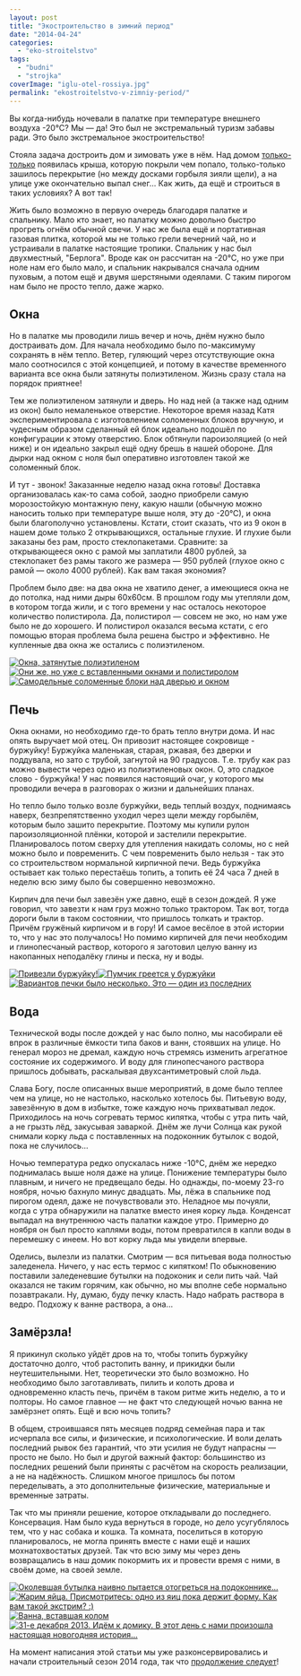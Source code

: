```yaml
---
layout: post
title: "Экостроительство в зимний период"
date: "2014-04-24"
categories: 
  - "eko-stroitelstvo"
tags: 
  - "budni"
  - "strojka"
coverImage: "iglu-otel-rossiya.jpg"
permalink: "ekostroitelstvo-v-zimniy-period/"
---
```


Вы когда-нибудь ночевали в палатке при температуре внешнего воздуха -20°C? Мы — да! Это был не экстремальный туризм забавы ради. Это было экстремальное экостроительство!

Стояла задача достроить дом и зимовать уже в нём. Над домом [только-только](/krysha-dlya-ekodoma-3/ "Крыша для экодома. Часть третья.") появилась крыша, которую покрыли чем попало, только-только зашилось перекрытие (но между досками горбыля зияли щели), а на улице уже окончательно выпал снег... Как жить, да ещё и строиться в таких условиях? А вот так!

<!-- READMORE -->

Жить было возможно в первую очередь благодаря палатке и спальнику. Мало кто знает, но палатку можно довольно быстро прогреть огнём обычной свечи. У нас же была ещё и портативная газовая плитка, которой мы не только грели вечерний чай, но и устраивали в палатке настоящие тропики. Спальник у нас был двухместный, "Берлога". Вроде как он рассчитан на -20°C, но уже при ноле нам его было мало, и спальник накрывался сначала одним пуховым, а потом ещё и двумя шерстяными одеялами. С таким пирогом нам было не просто тепло, даже жарко.

## Окна

Но в палатке мы проводили лишь вечер и ночь, днём нужно было достраивать дом. Для начала необходимо было по-максимуму сохранять в нём тепло. Ветер, гуляющий через отсутствующие окна мало соотносился с этой концепцией, и потому в качестве временного варианта все окна были затянуты полиэтиленом. Жизнь сразу стала на порядок приятнее!

Тем же полиэтиленом затянули и дверь. Но над ней (а также над одним из окон) было немаленькое отверстие. Некоторое время назад Катя экспериментировала с изготовлением соломенных блоков вручную, и чудесным образом сделанный ей блок идеально подошёл по конфигурации к этому отверстию. Блок обтянули пароизоляцией (о ней ниже) и он идеально закрыл ещё одну брешь в нашей обороне. Для дырки над окном с ноля был оперативно изготовлен такой же соломенный блок.

И тут - звонок! Заказанные неделю назад окна готовы! Доставка организовалась как-то сама собой, заодно приобрели самую морозостойкую монтажную пену, какую нашли (обычную можно наносить только при температуре выше ноля, эту до -20°С), и окна были благополучно установлены. Кстати, стоит сказать, что из 9 окон в нашем доме только 2 открывающихся, остальные глухие. И глухие были заказаны без рам, просто стеклопакетами. Сравните: за открывающееся окно с рамой мы заплатили 4800 рублей, за стеклопакет без рамы такого же размера — 950 рублей (глухое окно с рамой — около 4000 рублей). Как вам такая экономия?

Проблем было две: на два окна не хватило денег, а имеющиеся окна не до потолка, над ними дыры 60х60см. В прошлом году мы утепляли дом, в котором тогда жили, и с того времени у нас осталось некоторое количество полистирола. Да, полистирол — совсем не эко, но нам уже было не до хорошего. И полистирол оказался весьма кстати, с его помощью вторая проблема была решена быстро и эффективно. Не купленные два окна же остались с полиэтиленом.

[![Окна, затянутые полиэтиленом](images/IMG_20131011_122859-240x180.jpg)](/wp-content/uploads/IMG_20131011_122859.jpg)[![Они же, но уже с вставленными окнами и полистиролом](images/IMG_20131121_104936-240x180.jpg)](/wp-content/uploads/IMG_20131121_104936.jpg)[![Самодельные соломенные блоки над дверью и окном](images/IMG_20131107_140614-e1398341469484-135x180.jpg)](/wp-content/uploads/IMG_20131107_140614-e1398341469484.jpg)

## Печь

Окна окнами, но необходимо где-то брать тепло внутри дома. И нас опять выручает мой отец. Он привозит настоящее сокровище - буржуйку! Буржуйка маленькая, старая, ржавая, без дверки и поддувала, но зато с трубой, загнутой на 90 градусов. Т.е. трубу как раз можно вывести через одно из полиэтиленовых окон. О, это сладкое слово - буржуйка! У нас появился настоящий очаг, у которого мы проводили вечера в разговорах о жизни и дальнейших планах.

Но тепло было только возле буржуйки, ведь теплый воздух, поднимаясь наверх, безпрепятственно уходил через щели между горбылём, которым было зашито перекрытие. Поэтому мы купили рулон пароизоляционной плёнки, которой и застелили перекрытие. Планировалось потом сверху для утепления накидать соломы, но с ней можно было и повременить. С чем повременить было нельзя - так это со строительством нормальной кирпичной печи. Ведь буржуйка остывает как только перестаёшь топить, а топить её 24 часа 7 дней в неделю всю зиму было бы совершенно невозможно.

Кирпич для печи был завезён уже давно, ещё в сезон дождей. Я уже говорил, что завезти к нам груз можно только трактором. Так вот, тогда дороги были в таком состоянии, что пришлось толкать и трактор. Причём гружёный кирпичом и в гору! И самое весёлое в этой истории то, что у нас это получалось! Но помимо кирпичей для печи необходим и глинопесчаный раствор, которого я заготовил целую ванну из накопанных неподалёку глины и песка, ну и воды.

[![Привезли буржуйку!](images/IMG_20131017_182042-e1398342155768-135x180.jpg)](/wp-content/uploads/IMG_20131017_182042-e1398342155768.jpg)[![Пумчик греется у буржуйки](images/IMG_20131029_164042-240x180.jpg)](/wp-content/uploads/IMG_20131029_164042.jpg)[![Вариантов печки было несколько. Это — один из последних](images/IMG_20131017_182158-240x180.jpg)](/wp-content/uploads/IMG_20131017_182158.jpg)

## Вода

Технической воды после дождей у нас было полно, мы насобирали её впрок в различные ёмкости типа баков и ванн, стоявших на улице. Но генерал мороз не дремал, каждую ночь стремясь изменить агрегатное состояние их содержимого. И воду для глинопесчаного раствора пришлось добывать, раскалывая двухсантиметровый слой льда.

Слава Богу, после описанных выше мероприятий, в доме было теплее чем на улице, но не настолько, насколько хотелось бы. Питьевую воду, завезённую в дом в избытке, тоже каждую ночь прихватывал ледок. Приходилось на ночь согревать термос кипятка, чтобы с утра пить чай, а не грызть лёд, закусывая заваркой. Днём же лучи Солнца как рукой снимали корку льда с поставленных на подоконник бутылок с водой, пока не случилось...

Ночью температура редко опускалась ниже -10°C, днём же нередко поднималась выше ноля даже на улице. Понижение температуры было плавным, и ничего не предвещало беды. Но однажды, по-моему 23-го ноября, ночью бахнуло минус двадцать. Мы, лёжа в спальнике под пирогом одеял, даже не почувствовали это. Неладное мы почуяли, когда с утра обнаружили на палатке вместо инея корку льда. Конденсат выпадал на внутреннюю часть палатки каждое утро. Примерно до ноября он был просто каплями воды, потом превратился в капли воды в перемешку с инеем. Но вот корку льда мы увидели впервые.

Оделись, вылезли из палатки. Смотрим — вся питьевая вода полностью заледенела. Ничего, у нас есть термос с кипятком! По обыкновению поставили заледеневшие бутылки на подоконик и сели пить чай. Чай оказался не таким горячим, как обычно, но мы вполне себе нормально позавтракали. Ну, думаю, буду печку класть. Надо набрать раствора в ведро. Подхожу к ванне раствора, а она...

## Замёрзла!

Я прикинул сколько уйдёт дров на то, чтобы топить буржуйку достаточно долго, чтоб растопить ванну, и прикидки были неутешительными. Нет, теоретически это было возможно. Но необходимо было заготавливать, пилить и колоть дрова и одновременно класть печь, причём в таком ритме жить неделю, а то и полторы. Но самое главное — не факт что следующей ночью ванна не замёрзнет опять. Ещё и всю ночь топить?

В общем, строившаяся пять месяцев подряд семейная пара и так исчерпала все силы, и физические, и психологические. И воли делать последний рывок без гарантий, что эти усилия не будут напрасны — просто не было. Но был и другой важный фактор: большинство из последних решений были приняты с расчётом на скорость реализации, а не на надёжность. Слишком многое пришлось бы потом переделывать, а это дополнительные физические, материальные и временные затраты.

Так что мы приняли решение, которое откладывали до последнего. Консервация. Нам было куда вернуться в городе, но дело усугублялось тем, что у нас собака и кошка. Та комната, поселиться в которую планировалось, не могла принять вместе с нами ещё и наших мохнатохвостатых друзей. Так что всю зиму мы через день возвращались в наш домик покормить их и провести время с ними, в своём доме, на своей земле.

[![Околевшая бутылка наивно пытается отогреться на подоконнике...](images/IMG_20131121_104957-240x180.jpg)](/wp-content/uploads/IMG_20131121_104957.jpg)[![Жарим яйца. Присмотритесь: одно из яиц пока держит форму. Как вам такой экстрим? :)](images/IMG_20131107_140331-240x180.jpg)](/wp-content/uploads/IMG_20131107_140331.jpg)[![Ванна, вставшая колом](images/IMG_20131028_161605-240x180.jpg)](/wp-content/uploads/IMG_20131028_161605.jpg)[![31-е декабря 2013. Идём к домику. В этот день с нами произошла настоящая новогодняя история...](images/IMG_20131125_143147-240x180.jpg)](/wp-content/uploads/IMG_20131125_143147.jpg)

На момент написания этой статьи мы уже разконсервировались и начали строительный сезон 2014 года, так что [продолжение следует](/postroit-sebe-dom-mif-ili-realnost/ "Построить себе дом: миф или реальность")!
